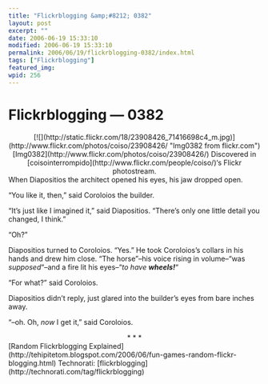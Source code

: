 ```yaml
---
title: "Flickrblogging &amp;#8212; 0382"
layout: post
excerpt: ""
date: 2006-06-19 15:33:10
modified: 2006-06-19 15:33:10
permalink: 2006/06/19/flickrblogging-0382/index.html
tags: ["Flickrblogging"]
featured_img: 
wpid: 256
---
```


# Flickrblogging &#8212; 0382

<div align="center">[![](http://static.flickr.com/18/23908426_71416698c4_m.jpg)](http://www.flickr.com/photos/coiso/23908426/ "Img0382 from flickr.com")  
[Img0382](http://www.flickr.com/photos/coiso/23908426/)  
Discovered in [coisointerrompido](http://www.flickr.com/people/coiso/)‘s Flickr photostream. </div>When Diapositios the architect opened his eyes, his jaw dropped open.

“You like it, then,” said Coroloios the builder.

“It’s just like I imagined it,” said Diapositios. “There’s only one little detail you changed, I think.”

“Oh?”

Diapositios turned to Coroloios. “Yes.” He took Coroloios’s collars in his hands and drew him close. “The horse”–his voice rising in volume–“was *supposed*“–and a fire lit his eyes–“*to have **wheels!***“

“For what?” said Coroloios.

Diapositios didn’t reply, just glared into the builder’s eyes from bare inches away.

“–oh. Oh, *now* I get it,” said Coroloios.

<div align="center">* * *</div>[Random Flickrblogging Explained](http://tehipitetom.blogspot.com/2006/06/fun-games-random-flickr-blogging.html)  
Technorati: [flickrblogging](http://technorati.com/tag/flickrblogging)